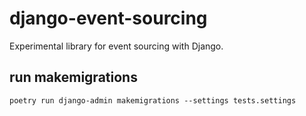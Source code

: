 # django-event-sourcing
Experimental library for event sourcing with Django.


## run makemigrations
```
poetry run django-admin makemigrations --settings tests.settings
```
